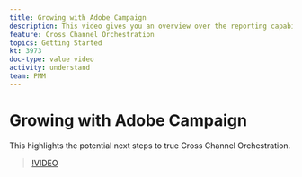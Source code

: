 ```yaml
---
title: Growing with Adobe Campaign
description: This video gives you an overview over the reporting capabilities of Adobe Campaign Standard
feature: Cross Channel Orchestration
topics: Getting Started
kt: 3973
doc-type: value video
activity: understand
team: PMM
---
```


# Growing with Adobe Campaign

This highlights the potential next steps to true Cross Channel Orchestration.

>[!VIDEO](https://video.tv.adobe.com/v/29460?quality=12)
